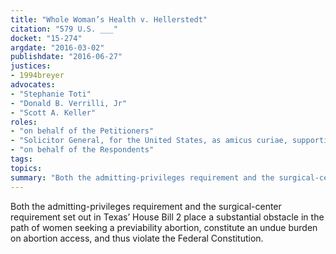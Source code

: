 ```yaml
---
title: "Whole Woman’s Health v. Hellerstedt"
citation: "579 U.S. ___"
docket: "15-274"
argdate: "2016-03-02"
publishdate: "2016-06-27"
justices:
- 1994breyer
advocates:
- "Stephanie Toti"
- "Donald B. Verrilli, Jr"
- "Scott A. Keller"
roles:
- "on behalf of the Petitioners"
- "Solicitor General, for the United States, as amicus curiae, supporting the Petitioners"
- "on behalf of the Respondents"
tags:
topics:
summary: "Both the admitting-privileges requirement and the surgical-center requirement set out in Texas’ House Bill 2 place a substantial obstacle in the path of women seeking a previability abortion, constitute an undue burden on abortion access, and thus violate the Federal Constitution."
---
```

Both the admitting-privileges requirement and the surgical-center requirement set out in Texas’ House Bill 2 place a substantial obstacle in the path of women seeking a previability abortion, constitute an undue burden on abortion access, and thus violate the Federal Constitution.

